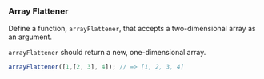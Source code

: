 ### Array Flattener

Define a function, `arrayFlattener`, that accepts a two-dimensional array as an
argument.

`arrayFlattener` should return a new, one-dimensional array.

```javascript
arrayFlattener([1,[2, 3], 4]); // => [1, 2, 3, 4]
```

